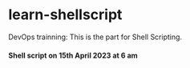 # learn-shellscript

DevOps trainning: This is the part for Shell Scripting.

#### Shell script on 15th April 2023 at 6 am